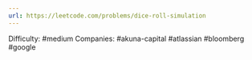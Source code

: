 ```yaml
---
url: https://leetcode.com/problems/dice-roll-simulation
---
```


Difficulty: #medium
Companies: #akuna-capital #atlassian #bloomberg #google